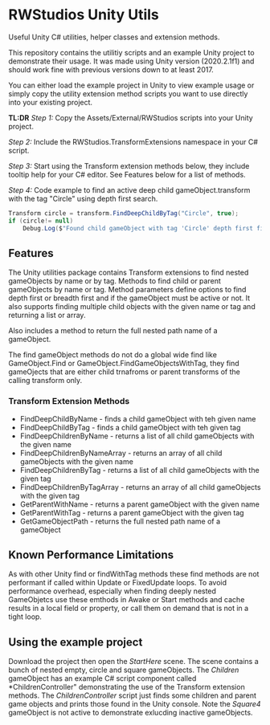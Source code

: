 # RWStudios Unity Utils
Useful Unity C# utilities, helper classes and extension methods.

This repository contains the utilitiy scripts and an example Unity project to demonstrate their usage. It was made using Unity version (2020.2.1f1) and should work fine with previous versions down to at least 2017.

You can either load the example project in Unity to  view example usage or simply copy the utility extension method scripts you want to use directly into your existing project.

**TL:DR**
*Step 1:* Copy the Assets/External/RWStudios scripts into your Unity project.

*Step 2:* Include the RWStudios.TransformExtensions namespace in your C# script.

*Step 3:* Start using the Transform extension methods below, they include tooltip help for your C# editor. See Features below for a list of methods.

*Step 4:* Code example to find an active deep child gameObject.transform with the tag "Circle" using depth first search.
```C#
Transform circle = transform.FindDeepChildByTag("Circle", true);
if (circle!= null)
    Debug.Log($"Found child gameObject with tag 'Circle' depth first find: {circle.GetGameObjectPath()}");
```


## Features
The Unity utilities package contains Transform extensions to find nested gameObjects by name or by tag. Methods to find child or parent gameObjects by name or tag. Method parameters define options to find depth first or breadth first and if the gameObject must be active or not. It also supports finding multiple child objects with the given name or tag and returning a list or array.

Also includes a method  to return the full nested path name of a gameObject.

The find gameObject methods do not do a global wide find like GameObject.Find or GameObject.FindGameObjectsWithTag, they find gameOjects that are either child trnafroms or parent transforms of the calling transform only.

### Transform Extension Methods

* FindDeepChildByName - finds a child gameObject with teh given name
* FindDeepChildByTag  - finds a child gameObject with teh given tag
* FindDeepChildrenByName - returns a list of all child gameObjects with the given name
* FindDeepChildrenByNameArray - returns an array of all child gameObjects with the given name
* FindDeepChildrenByTag - returns a list of all child gameObjects with the given tag
* FindDeepChildrenByTagArray - returns an array of all child gameObjects with the given tag
* GetParentWithName - returns a parent gameObject with the given name
* GetParentWithTag - returns a parent gameObject with the given tag
* GetGameObjectPath - returns the full nested path name of a gameObject

## Known Performance Limitations
As with other Unity find or findWithTag methods these find methods are not
performant if called within Update or FixedUpdate loops. To avoid performance overhead, especially when finding deeply nested GameObjetcs use these emthods in Awake or Start methods and cache results in a local field or property, or call them on demand that is not in a tight loop.


## Using the example project
Download the project then open the *StartHere* scene. The scene contains a bunch of nested empty, circle and square gameObjects. The *Children* gameObject has an example C# script component called *ChildrenController" demonstrating the use of the Transform extension methods. The *ChildrenController* script just finds some children and parent game objects and prints those found in the Unity console. Note the *Square4* gameObject is not active to demonstrate exlucding inactive gameObjects.


